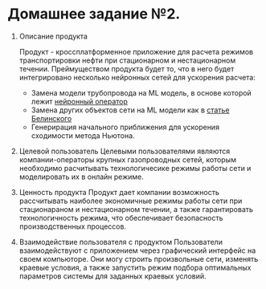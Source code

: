 # Домашнее задание №2.


1. Описание продукта

    Продукт - кроссплатформенное приложение для расчета режимов транспортировки нефти при стационарном и нестационарном течении. Преймуществом продукта будет то, что в него будет интегрировано несколько нейронных сетей для ускорения расчета:

    - Замена модели трубопровода на ML модель, в основе которой лежит [нейронный оператор](Assets/2108.08481v6.pdf)
    - Замена других объектов сети на ML модели как в [статье Белинского](Assets/elibrary_80339507_30567452.pdf)
    - Генерирация начального приближения для ускорения сходимости метода Ньютона.  

2. Целевой пользователь
    Целевыми пользователями являются компании-операторы крупных газопроводных сетей, которым необходимо расчитывать технологичесике режимы работы сети и моделировать их в онлайн режиме.   

3. Ценность продукта
    Продукт дает компании возможность рассчитывать наиболее экономичные режимы работы сети при стационараном и нестационарном течении, а также гарантировать технологичность режима, что обеспечивает безопасность производственных процессов.

4. Взаимодействие пользователя с продуктом
    Пользователи взаимодействуют с приложением через графический интерфейс на своем компьюторе. Они могу строить произвольные сети, изменять краевые условия, а также запустить режим подбора оптимальных параметров системы для заданных краевых условий. 



